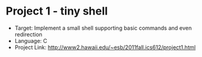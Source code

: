 # Project 1 - tiny shell
* Target: Implement a small shell supporting basic commands and even redirection
* Language: C
* Project Link: http://www2.hawaii.edu/~esb/2011fall.ics612/project1.html
